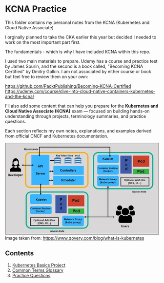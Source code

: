 # KCNA Practice
This folder contains my personal notes from the KCNA (Kubernetes and Cloud Native Associate) 

I orginally planned to take the CKA earlier this year but decided I needed to work on the most important part first. 

The fundamentals - which is why I have included KCNA within this repo.

I used two main materials to prepare. Udemy has a course and practice test by James Spurin, and the second is a book called, "Becoming KCNA Certified" by Dmitry Galkin. I am not associated by either course or book but feel free to review them on your own: 

https://github.com/PacktPublishing/Becoming-KCNA-Certified
https://udemy.com/course/dive-into-cloud-native-containers-kubernetes-and-the-kcna/

I'll also add some content that can help you prepare for the **Kubernetes and Cloud Native Associate (KCNA)** exam — focused on building hands-on understanding through projects, terminology summaries, and practice questions.

Each section reflects my own notes, explanations, and examples derived from official CNCF and Kubernetes documentation.

![alt text](68d5e28091340e81479d6744_65ae828738f662e9dd212473_unnamed-7-.webp)
Image taken from: https://www.qovery.com/blog/what-is-kubernetes



## Contents
1. [Kubernetes Basics Project](./1_Kubernetes_Basics_Project.md)
2. [Common Terms Glossary](./2_Common_Terms_Glossary.md)
3. [Practice Questions](./3_Practice_Questions.md)


